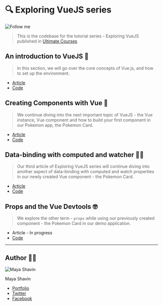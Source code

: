 # 🔍 Exploring VueJS series

![Follow me](https://img.shields.io/twitter/follow/mayashavin?style=social)

> This is the codebase for the tutorial series - Exploring VueJS published in [Ultimate Courses](https://ultimatecourses.com/blog)

## An introduction to VueJS 📖

> In this section, we will go over the core concepts of Vue.js, and how to set up the environment.

* [Article](https://ultimatecourses.com/blog/exploring-vuejs-an-introduction-to-vuejs)
* [Code](https://github.com/mayashavin/exploring-vue-tutorials/tree/master/1-introduction)

## Creating Components with Vue 🍵

> We continue diving into the next important topic of VueJS - the Vue instance, Vue component and how to build your first component in our Pokemon app, the Pokemon Card.

* [Article](https://ultimatecourses.com/blog/exploring-vuejs-creating-components-with-vue)
* [Code](https://github.com/mayashavin/exploring-vue-tutorials/tree/master/2-first-component)

## Data-binding with computed and watcher 👷‍♀️

> Our third article of Exploring VueJS series will continue diving into another aspect of data-binding with computed and watch properties in our newly created Vue component - the Pokemon Card.

* [Article](https://ultimatecourses.com/blog/exploring-vuejs-data-binding-with-computed-properties-and-watchers)
* [Code](https://github.com/mayashavin/exploring-vue-tutorials/tree/master/3-data-binding-with-computed)

## Props and the Vue Devtools 🤓

> We explore the other term - `props` while using our previously created component - the Pokemon Card in our demo application.

* Article - In progress
* [Code](https://github.com/mayashavin/exploring-vue-tutorials/tree/master/4-data-binding-with-props)

---

## Author 👩‍💻

![Maya Shavin](https://res.cloudinary.com/mayashavin/image/upload/w_100,ar_1:1,c_fill,g_auto,q_auto,f_auto/v1571089888/mayashavin/Maya_new)

Maya Shavin

* [Portfolio](https://mayashavin.com)
* [Twitter](https://twitter.com/mayashavin)
* [Facebook](https://facebook.com/mayashavin)
